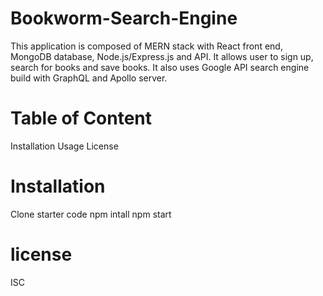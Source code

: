 # Bookworm-Search-Engine

This application is composed of MERN stack with React front end, MongoDB database, Node.js/Express.js and API. It allows user to sign up, search for books and save books. It also uses Google API search engine build with GraphQL and Apollo server.

# Table of Content

Installation
Usage
License

# Installation

Clone starter code
npm intall
npm start

# license

ISC



